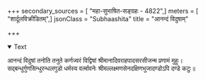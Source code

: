 +++
secondary_sources = [ "महा-सुभाषित-सङ्ग्रहः - 4822",]
meters = [ "शार्दूलविक्रीडितम्",]
jsonClass = "Subhaashita"
title = "आनन्दं विदुषाम्"

+++

<details open><summary>Text</summary>

आनन्दं विदुषां तनोति तनुते कर्णज्वरं विद्विषां श्रीमानादिवराहपादसरसीजन्म प्रणामं मुहुः।  
सद्बन्धुर्गुणसिन्धुरन्धलगुडो धर्मस्य वर्त्मावनेः श्रीमल्लक्ष्मणसेनदक्षिणभुजादण्डोऽपि दण्डे कटुः॥
</details>
